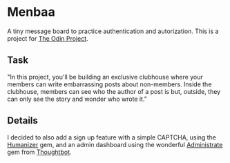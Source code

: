 # Menbaa

A tiny message board to practice authentication and autorization. This is a project for [The Odin Project](https://www.theodinproject.com/courses/ruby-on-rails/lessons/authentication?ref=lnav).

## Task

"In this project, you'll be building an exclusive clubhouse where your members can write embarrassing posts about non-members. Inside the clubhouse, members can see who the author of a post is but, outside, they can only see the story and wonder who wrote it."

## Details

I decided to also add a sign up feature with a simple CAPTCHA, using the [Humanizer](https://github.com/kiskolabs/humanizer) gem, and an admin dashboard using the wonderful [Administrate](https://github.com/thoughtbot/administrate) gem from [Thoughtbot](https://github.com/thoughtbot).

